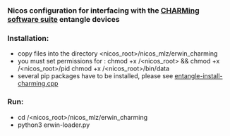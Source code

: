 ### Nicos configuration for interfacing with the [CHARMing software suite](https://github.com/zweistein-frm2/CHARMing) entangle devices

### Installation:  
- copy files into the directory <nicos_root>/nicos_mlz/erwin_charming
- you must set permissions for : chmod +x  /<nicos_root>  && chmod +x  /<nicos_root>/pid chmod +x  /<nicos_root>/bin/data 
- several pip packages have to be installed, please see [entangle-install-charming.cpp](https://github.com/zweistein-frm2/CHARMing/raw/master/entangle-install-charming/entangle-install-charming.cpp) 
### Run: 
- cd /<nicos_root>/nicos_mlz/erwin_charming 
- python3 erwin-loader.py
